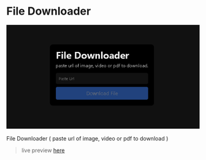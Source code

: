 # File Downloader

![](./img.png)

File Downloader ( paste url of image, video or pdf to download )

> live preview [here](https://file-downloader-alpha.vercel.app/)